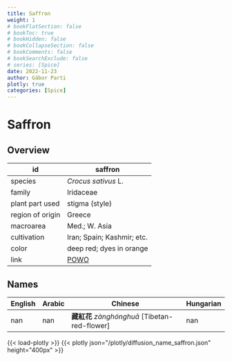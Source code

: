 ```yaml
---
title: Saffron
weight: 1
# bookFlatSection: false
# bookToc: true
# bookHidden: false
# bookCollapseSection: false
# bookComments: false
# bookSearchExclude: false
# series: [Spice]
date: 2022-11-23
author: Gábor Parti
plotly: true
categories: [Spice]
---
```


# Saffron

## Overview

|       id       |                      saffron                      |
|----------------|---------------------------------------------------|
|     species    |                *Crocus sativus* L.                |
|     family     |                     Iridaceae                     |
| plant part used|                   stigma (style)                  |
|region of origin|                       Greece                      |
|    macroarea   |                   Med.; W. Asia                   |
|   cultivation  |             Iran; Spain; Kashmir; etc.            |
|      color     |              deep red; dyes in orange             |
|      link      |[POWO](https://powo.science.kew.org/taxon/436688-1)|

## Names

|English|Arabic|                  Chinese                 |Hungarian|
|-------|------|------------------------------------------|---------|
|  nan  |  nan |**藏紅花** *zànghónghuā* [Tibetan-red-flower]|   nan   |

{{< load-plotly >}}
{{< plotly json="/plotly/diffusion_name_saffron.json" height="400px" >}}